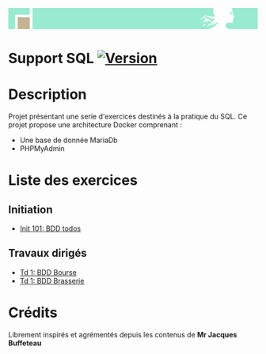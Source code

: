 ![separe](https://github.com/studoo-app/.github/blob/main/profile/studoo-banner-logo.png)
# Support SQL [![Version](https://img.shields.io/badge/Version-1.0.0-blue)]()

# Description

Projet présentant une serie d'exercices destinés à la pratique du SQL.
Ce projet propose une architecture Docker comprenant :
- Une base de donnée MariaDb
- PHPMyAdmin

# Liste des exercices

## Initiation 
- [Init 101: BDD todos](exercices/init-101/enonce.md)


## Travaux dirigés
- [Td 1: BDD Bourse](exercices/td-1-bourse/enonce.md)
- [Td 1: BDD Brasserie](exercices/td-2-brasserie/enonce.md)

# Crédits 

Librement inspirés et agrémentés depuis les contenus de **Mr Jacques Buffeteau**